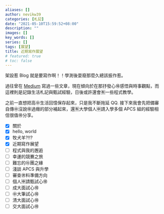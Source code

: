 ```yaml
---
aliases: []
author: nevikw39
categories: [札記]
date: "2021-05-10T15:59:52+08:00"
description: ""
images: []
key_words: []
series: []
tags: [展望]
title: 近期寫作展望
# featured: true
# toc: false
---
```


架設惹 Blog 就是要寫作啊！！學測後耍廢那麼久總該振作惹。

過往曾在 [Medium](https://nevikw39.medium.com/) 寫過一些文章，現在傾向於在那抒發心🉐感悟與時事觀點，而這裡則是記錄生活札記與甄試經驗，日後或許還會🈶️一些程式教學。

之前一直想把高㊥生活回憶保存起來，只是我不斷拖延 QQ. 接下來我會先把備審自傳㊥沒說🉐過癮的部分補起來，還🈶️大學個人🈸請入學多個 APCS 組的經驗相信很值🉐分享。

- [x] 關於
- [x] hello, world
- [x] 牧犬羊⁈⁉
- [x] 近期寫作展望
- [ ] 程式與我的邂逅
- [ ] 幸運的競賽之旅
- [ ] 難忘的㊓團之緣
- [ ] 淺談 APCS 與升學
- [ ] 審查㊮料準備方向
- [ ] 個人🈸請甄試心🉐
- [ ] 成大面試心🉐
- [ ] ㊥大筆試心🉐
- [ ] 清大面試心🉐
- [ ] 交大面試心🉐
